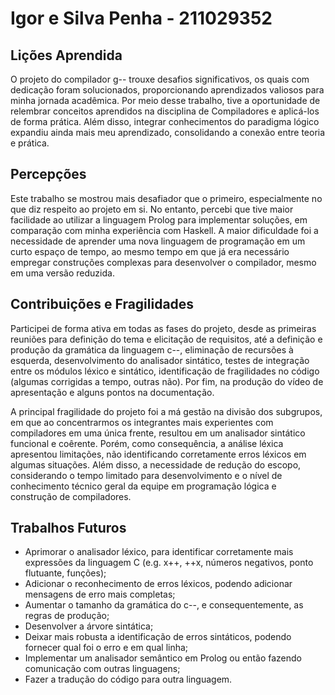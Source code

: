 # Igor e Silva Penha - 211029352

## Lições Aprendida

O projeto do compilador g-- trouxe desafios significativos, os quais com dedicação foram solucionados, proporcionando aprendizados valiosos para minha jornada acadêmica. Por meio desse trabalho, tive a oportunidade de relembrar conceitos aprendidos na disciplina de Compiladores e aplicá-los de forma prática. Além disso, integrar conhecimentos do paradigma lógico expandiu ainda mais meu aprendizado, consolidando a conexão entre teoria e prática.

## Percepções

Este trabalho se mostrou mais desafiador que o primeiro, especialmente no que diz respeito ao projeto em si. No entanto, percebi que tive maior facilidade ao utilizar a linguagem Prolog para implementar soluções, em comparação com minha experiência com Haskell. A maior dificuldade foi a necessidade de aprender uma nova linguagem de programação em um curto espaço de tempo, ao mesmo tempo em que já era necessário empregar construções complexas para desenvolver o compilador, mesmo em uma versão reduzida.

## Contribuições e Fragilidades

Participei de forma ativa em todas as fases do projeto, desde as primeiras reuniões para definição do tema e elicitação de requisitos, até a definição e produção da gramática da linguagem c--, eliminação de recursões à esquerda, desenvolvimento do analisador sintático, testes de integração entre os módulos léxico e sintático, identificação de fragilidades no código (algumas corrigidas a tempo, outras não). Por fim, na produção do vídeo de apresentação e alguns pontos na documentação.

A principal fragilidade do projeto foi a má gestão na divisão dos subgrupos, em que ao concentrarmos os integrantes mais experientes com compiladores em uma única frente, resultou em um analisador sintático funcional e coêrente. Porém, como consequência, a análise léxica apresentou limitações, não identificando corretamente erros léxicos em algumas situações. Além disso, a necessidade de redução do escopo, considerando o tempo limitado para desenvolvimento e o nível de conhecimento técnico geral da equipe em programação lógica e construção de compiladores.

##  Trabalhos Futuros

- Aprimorar o analisador léxico, para identificar corretamente mais expressões da linguagem C (e.g. x++, ++x, números negativos, ponto flutuante, funções);
- Adicionar o reconhecimento de erros léxicos, podendo adicionar mensagens de erro mais completas;
- Aumentar o tamanho da gramática do c--, e consequentemente, as regras de produção;
- Desenvolver a árvore sintática;
- Deixar mais robusta a identificação de erros sintáticos, podendo fornecer qual foi o erro e em qual linha;
- Implementar um analisador semântico em Prolog ou então fazendo comunicação com outras linguagens;
- Fazer a tradução do código para outra linguagem.

